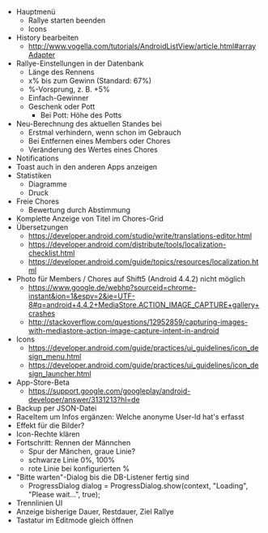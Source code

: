 * Hauptmenü
  * Rallye starten beenden
  * Icons
* History bearbeiten
  * http://www.vogella.com/tutorials/AndroidListView/article.html#arrayAdapter
* Rallye-Einstellungen in der Datenbank
  * Länge des Rennens
  * x% bis zum Gewinn (Standard: 67%)
  * %-Vorsprung, z. B. +5%
  * Einfach-Gewinner
  * Geschenk oder Pott
    * Bei Pott: Höhe des Potts
* Neu-Berechnung des aktuellen Standes bei
  * Erstmal verhindern, wenn schon im Gebrauch
  * Bei Entfernen eines Members oder Chores
  * Veränderung des Wertes eines Chores
* Notifications
* Toast auch in den anderen Apps anzeigen
* Statistiken
  * Diagramme
  * Druck
* Freie Chores
  * Bewertung durch Abstimmung
* Komplette Anzeige von Titel im Chores-Grid
* Übersetzungen
  * https://developer.android.com/studio/write/translations-editor.html
  * https://developer.android.com/distribute/tools/localization-checklist.html
  * https://developer.android.com/guide/topics/resources/localization.html
* Photo für Members / Chores auf Shift5 (Android 4.4.2) nicht möglich
  * https://www.google.de/webhp?sourceid=chrome-instant&ion=1&espv=2&ie=UTF-8#q=android+4.4.2+MediaStore.ACTION_IMAGE_CAPTURE+gallery+crashes
  * http://stackoverflow.com/questions/12952859/capturing-images-with-mediastore-action-image-capture-intent-in-android
* Icons
  * https://developer.android.com/guide/practices/ui_guidelines/icon_design_menu.html
  * https://developer.android.com/guide/practices/ui_guidelines/icon_design_launcher.html
* App-Store-Beta
  * https://support.google.com/googleplay/android-developer/answer/3131213?hl=de
* Backup per JSON-Datei
* RaceItem um Infos ergänzen: Welche anonyme User-Id hat's erfasst
* Effekt für die Bilder?
* Icon-Rechte klären
* Fortschritt: Rennen der Männchen
  * Spur der Mänchen, graue Linie?
  * schwarze Linie 0%, 100%
  * rote Linie bei konfigurierten %
* "Bitte warten"-Dialog bis die DB-Listener fertig sind
  * ProgressDialog dialog = ProgressDialog.show(context, "Loading", "Please wait...", true);
* Trennlinien UI
* Anzeige bisherige Dauer, Restdauer, Ziel Rallye
* Tastatur im Editmode gleich öffnen
